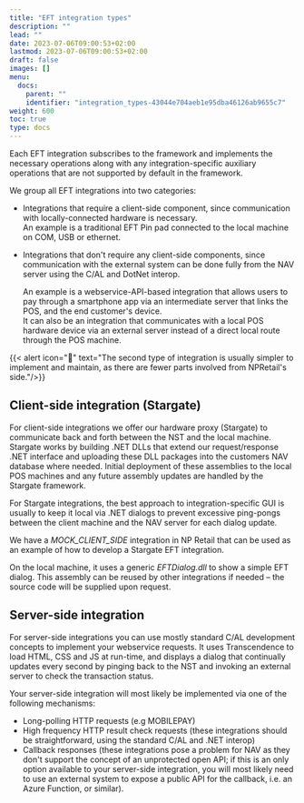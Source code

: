 ```yaml
---
title: "EFT integration types"
description: ""
lead: ""
date: 2023-07-06T09:00:53+02:00
lastmod: 2023-07-06T09:00:53+02:00
draft: false
images: []
menu:
  docs:
    parent: ""
    identifier: "integration_types-43044e704aeb1e95dba46126ab9655c7"
weight: 600
toc: true
type: docs
---
```


Each EFT integration subscribes to the framework and implements the necessary operations along with any integration-specific auxiliary operations that are not supported by default in the framework.

We group all EFT integrations into two categories:

- Integrations that require a client-side component, since communication with locally-connected hardware is necessary.      
  An example is a traditional EFT Pin pad connected to the local machine on COM, USB or ethernet.

- Integrations that don't require any client-side components, since communication with the external system can be done fully from the NAV server using the C/AL and DotNet interop.         

  An example is a webservice-API-based integration that allows users to pay through a smartphone app via an intermediate server that links the POS, and the end customer's device.      
  It can also be an integration that communicates with a local POS hardware device via an external server instead of a direct local route through the POS machine.

{{< alert icon="📝" text="The second type of integration is usually simpler to implement and maintain, as there are fewer parts involved from NPRetail's side."/>}}

## Client-side integration (Stargate) 

For client-side integrations we offer our hardware proxy (Stargate) to communicate back and forth between the NST and the local machine. Stargate works by building .NET DLLs that extend our request/response .NET interface and uploading these DLL packages into the customers NAV database where needed.
Initial deployment of these assemblies to the local POS machines and any future assembly updates are handled by the Stargate framework.

For Stargate integrations, the best approach to integration-specific GUI is usually to keep it local via .NET dialogs to prevent excessive ping-pongs between the client machine and the NAV server for each dialog update.   

We have a *MOCK_CLIENT_SIDE* integration in NP Retail that can be used as an example of how to develop a Stargate EFT integration.

On the local machine, it uses a generic *EFTDialog.dll* to show a simple EFT dialog. This assembly can be reused by other integrations if needed – the source code will be supplied upon request.

## Server-side integration

For server-side integrations you can use mostly standard C/AL development concepts to implement your webservice requests.
It uses Transcendence to load HTML, CSS and JS at run-time, and displays a dialog that continually updates every second by pinging back to the NST and invoking an external server to check the transaction status.

Your server-side integration will most likely be implemented via one of the following mechanisms:

- Long-polling HTTP requests (e.g MOBILEPAY)
- High frequency HTTP result check requests (these integrations should be straightforward, using the standard C/AL and .NET interop)
- Callback responses (these integrations pose a problem for NAV as they don't support the concept of an unprotected open API; if this is an only option available to your server-side integration, you will most likely need to use an external system to expose a public API for the callback, i.e. an Azure Function, or similar).